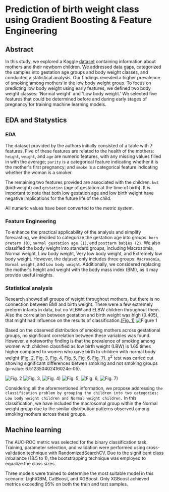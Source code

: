 # Prediction of birth weight class using Gradient Boosting &amp; Feature Engineering
## Abstract
In this study, we explored a Kaggle [dataset](https://www.kaggle.com/datasets/debjeetdas/babies-birth-weight) containing information about mothers and their newborn children. We addressed data gaps, categorized the samples into gestation age groups and body weight classes, and conducted a statistical analysis. Our findings revealed a higher prevalence of smoking among mothers in the low body weight group. To focus on predicting low body weight using early features, we defined two body weight classes: 'Normal weight' and 'Low body weight.' We selected five features that could be determined before and during early stages of pregnancy for training machine learning models.

## EDA and Statystics
### EDA
The dataset provided by the authors initially consisted of a table with 7 features. Five of these features are related to the health of the mothers: `height`, `weight`, and `age` are numeric features, with any missing values filled in with the average; `parity` is a categorical feature indicating whether it is the mother's first pregnancy; and `smoke` is a categorical feature indicating whether the woman is a smoker.

The remaining two features provided are associated with the children: `bwt` (birthweight) and `gestation` (age of gestation at the time of birth). It is important to note that both low gestation age and low birth weight have negative implications for the future life of the child.

All numeric values have been converted to the metric system.

### Feature Engineering
To enhance the practical applicability of the analysis and simplify forecasting, we decided to categorize the gestation age into groups: `born preterm (0)`, `normal gestation age (1)`, and `postterm babies (2)`. We also classified the body weight into standard groups, including Macrosomia, Normal weight, Low body weight, Very low body weight, and Extremely low body weight. However, the dataset only includes three groups: `Macrosomia`, `Normal weight`, and `Low body weight`. Additionally, we considered replacing the mother's height and weight with the body mass index (BMI), as it may provide useful insights.

### Statistical analysis
Research showed all groups of weight throughout mothers, but there is no connection between BMI and birth
weight. There were a few extremely preterm infants in data, but no VLBW and ELBW children throughout them.
Also the correlation between gestation and birth weight was high (0.405), that might had influence on the
results of classification.[(Fig. 1)](https://github.com/stepan5dol/smoking-vs-pregnancy/blob/2af4324ea9b116f120f714b19cc7771349c143ff/Figures/Figure%201.png) 
![Figure 1](https://github.com/stepan5dol/smoking-vs-pregnancy/blob/2af4324ea9b116f120f714b19cc7771349c143ff/Figures/Figure%201.png)

Based on the observed distribution of smoking mothers across gestational groups, no significant correlation between these variables was found. However, a noteworthy finding is that the prevalence of smoking among women with children classified as low birth weight (LBW) is 1.65 times higher compared to women who gave birth to children with normal body weight  [(Fig. 2,](https://github.com/stepan5dol/smoking-vs-pregnancy/blob/0922ed0d085ada7817a0516468458fe78608bde9/Figures/figure%202.png) [Fig. 3,](https://github.com/stepan5dol/smoking-vs-pregnancy/blob/0922ed0d085ada7817a0516468458fe78608bde9/Figures/figure%203.png) [Fig. 4,](https://github.com/stepan5dol/smoking-vs-pregnancy/blob/0922ed0d085ada7817a0516468458fe78608bde9/Figures/figure%204.png) [Fig. 5,](https://github.com/stepan5dol/smoking-vs-pregnancy/blob/0922ed0d085ada7817a0516468458fe78608bde9/Figures/figure%205.png) [Fig. 6,](https://github.com/stepan5dol/smoking-vs-pregnancy/blob/0922ed0d085ada7817a0516468458fe78608bde9/Figures/figure%206.png) [Fig. 7)](https://github.com/stepan5dol/smoking-vs-pregnancy/blob/0922ed0d085ada7817a0516468458fe78608bde9/Figures/figure%207.png). $χ^2$ test was caried out showing significant differences betwen smoking and not smoking groups (p-value: 6.512350402416024e-05).

![Fig. 2](https://github.com/stepan5dol/smoking-vs-pregnancy/blob/0922ed0d085ada7817a0516468458fe78608bde9/Figures/figure%202.png) ![Fig. 3,](https://github.com/stepan5dol/smoking-vs-pregnancy/blob/0922ed0d085ada7817a0516468458fe78608bde9/Figures/figure%203.png) ![Fig. 4)](https://github.com/stepan5dol/smoking-vs-pregnancy/blob/0922ed0d085ada7817a0516468458fe78608bde9/Figures/figure%204.png) ![Fig. 5,](https://github.com/stepan5dol/smoking-vs-pregnancy/blob/0922ed0d085ada7817a0516468458fe78608bde9/Figures/figure%205.png) ![Fig. 6,](https://github.com/stepan5dol/smoking-vs-pregnancy/blob/0922ed0d085ada7817a0516468458fe78608bde9/Figures/figure%206.png) ![Fig. 7)](https://github.com/stepan5dol/smoking-vs-pregnancy/blob/0922ed0d085ada7817a0516468458fe78608bde9/Figures/figure%207.png) 

Considering all the aforementioned information, we propose addressing `the classification problem by grouping the children into two categories: Low body weight children and Normal weight children.` In this classification, we have included the macrosomal group within the Normal weight group due to the similar distribution patterns observed among smoking mothers across these groups.

## Machine learning
The AUC-ROC metric was selected for the binary classification task. Training, parameter selection, and validation were performed using cross-validation technique with RandomizedSearchCV. Due to the significant class imbalance (18.5 to 1), the bootstrapping technique was employed to equalize the class sizes.

Three models were trained to determine the most suitable model in this scenario: LightGBM, CatBoost, and XGBoost. Only XGBoost achieved metrics exceeding 95% on both the train and test samples.
